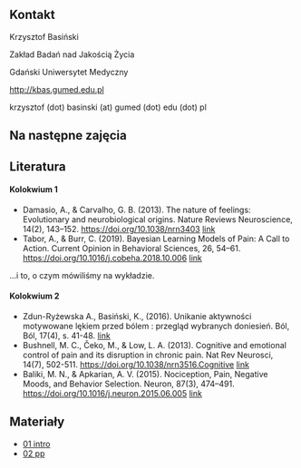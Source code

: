 ## Kontakt

Krzysztof Basiński

Zakład Badań nad Jakością Życia

Gdański Uniwersytet Medyczny

<http://kbas.gumed.edu.pl>

krzysztof (dot) basinski (at) gumed (dot) edu (dot) pl

## Na następne zajęcia




## Literatura


#### Kolokwium 1

- Damasio, A., & Carvalho, G. B. (2013). The nature of feelings: Evolutionary and neurobiological origins. Nature Reviews Neuroscience, 14(2), 143–152. https://doi.org/10.1038/nrn3403 [link](https://www.researchgate.net/profile/Gil_Carvalho/publication/234161523_OPINION_The_nature_of_feelings_evolutionary_and_neurobiological_origins/links/569581c508ae820ff074c699/OPINION-The-nature-of-feelings-evolutionary-and-neurobiological-origins.pdf)
- Tabor, A., & Burr, C. (2019). Bayesian Learning Models of Pain: A Call to Action. Current Opinion in Behavioral Sciences, 26, 54–61. https://doi.org/10.1016/j.cobeha.2018.10.006 [link](https://www.sciencedirect.com/science/article/pii/S2352154618300810)

...i to, o czym mówiliśmy na wykładzie.

#### Kolokwium 2

- Zdun-Ryżewska A., Basiński, K., (2016).  Unikanie aktywności motywowane lękiem przed bólem : przegląd wybranych doniesień. Ból,  Ból, 17(4), s. 41-48. [link](https://bolczasopismo.pl/resources/html/article/details?id=143403)
- Bushnell, M. C., Čeko, M., & Low, L. A. (2013). Cognitive and emotional control of pain and its disruption in chronic pain. Nat Rev Neurosci, 14(7), 502-511. https://doi.org/10.1038/nrn3516.Cognitive [link](https://www.ncbi.nlm.nih.gov/pmc/articles/PMC4465351/)
- Baliki, M. N., & Apkarian, A. V. (2015). Nociception, Pain, Negative Moods, and Behavior Selection. Neuron, 87(3), 474–491. https://doi.org/10.1016/j.neuron.2015.06.005 [link](https://www.sciencedirect.com/science/article/pii/S0896627315005188)

## Materiały

- [01 intro](01_intro.html)
- [02 pp](02_pp.html)